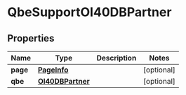 
# QbeSupportOI40DBPartner

## Properties
Name | Type | Description | Notes
------------ | ------------- | ------------- | -------------
**page** | [**PageInfo**](PageInfo.md) |  |  [optional]
**qbe** | [**OI40DBPartner**](OI40DBPartner.md) |  |  [optional]



